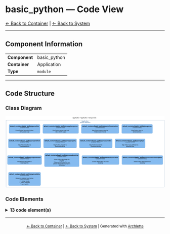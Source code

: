# basic_python — Code View

[← Back to Container](./default-container.md) | [← Back to System](./README.md)

---

## Component Information

<table>
<tbody>
<tr>
<td><strong>Component</strong></td>
<td>basic_python</td>
</tr>
<tr>
<td><strong>Container</strong></td>
<td>Application</td>
</tr>
<tr>
<td><strong>Type</strong></td>
<td><code>module</code></td>
</tr>
</tbody>
</table>

---

## Code Structure

### Class Diagram

![Class Diagram](./diagrams/structurizr-Classes_default_container__basic_python.png)

### Code Elements

<details>
<summary><strong>13 code element(s)</strong></summary>



#### Functions

##### `parseFiles()`

Parse Python files using Python AST parser script

<table>
<tbody>
<tr>
<td><strong>Type</strong></td>
<td><code>function</code></td>
</tr>
<tr>
<td><strong>Visibility</strong></td>
<td><code>public</code></td>
</tr>
<tr>
<td><strong>Async</strong></td>
<td>Yes</td>
</tr>
<tr>
<td><strong>Returns</strong></td>
<td><code>Promise<import("C:/Users/chris/git/archlette/src/extractors/builtin/basic-python/types").FileExtraction[]></code></td>
</tr>
<tr>
<td><strong>Location</strong></td>
<td><code>C:/Users/chris/git/archlette/src/extractors/builtin/basic-python/file-parser.ts:29</code></td>
</tr>
</tbody>
</table>

**Parameters:**

- `filePaths`: <code>string[]</code>- `pythonPath`: <code>string</code>

---
##### `runPythonParser()`

Run Python parser script and return JSON output

<table>
<tbody>
<tr>
<td><strong>Type</strong></td>
<td><code>function</code></td>
</tr>
<tr>
<td><strong>Visibility</strong></td>
<td><code>private</code></td>
</tr>
<tr>
<td><strong>Returns</strong></td>
<td><code>Promise<string></code></td>
</tr>
<tr>
<td><strong>Location</strong></td>
<td><code>C:/Users/chris/git/archlette/src/extractors/builtin/basic-python/file-parser.ts:58</code></td>
</tr>
</tbody>
</table>

**Parameters:**

- `scriptPath`: <code>string</code>- `filePaths`: <code>string[]</code>- `pythonPath`: <code>string</code>

---
##### `mapToFileExtraction()`

Map Python parser output to FileExtraction format

<table>
<tbody>
<tr>
<td><strong>Type</strong></td>
<td><code>function</code></td>
</tr>
<tr>
<td><strong>Visibility</strong></td>
<td><code>private</code></td>
</tr>
<tr>
<td><strong>Returns</strong></td>
<td><code>import("C:/Users/chris/git/archlette/src/extractors/builtin/basic-python/types").FileExtraction</code></td>
</tr>
<tr>
<td><strong>Location</strong></td>
<td><code>C:/Users/chris/git/archlette/src/extractors/builtin/basic-python/file-parser.ts:95</code></td>
</tr>
</tbody>
</table>

**Parameters:**

- `file`: <code>{ filePath: string; component?: { name: string; description?: string; }; actors: { name: string; type: "Person" | "System"; direction?: "in" | "out" | "both"; description?: string; }[]; relationships: { target: string; description?: string; }[]; classes: { name: string; baseClasses: string[]; decorators: string[]; decoratorDetails: import("C:/Users/chris/git/archlette/src/extractors/builtin/basic-python/types").DecoratorInfo[]; line: number; docstring?: string; methods: { name: string; isStatic: boolean; isAsync: boolean; isClassMethod: boolean; isAbstract: boolean; decorators: string[]; decoratorDetails: import("C:/Users/chris/git/archlette/src/extractors/builtin/basic-python/types").DecoratorInfo[]; line: number; docstring?: string; parsedDoc?: { summary?: string; description?: string; args?: { name: string; type?: string; description?: string; }[]; returns?: { type?: string; description?: string; }; raises?: { type: string; description?: string; }[]; examples?: string; }; parameters: { name: string; annotation?: string; default?: string; }[]; returnAnnotation?: string; }[]; properties: { name: string; type?: "property" | "class_variable"; annotation?: string; default?: string; line: number; docstring?: string; isReadonly?: boolean; hasGetter?: boolean; hasSetter?: boolean; hasDeleter?: boolean; }[]; }[]; functions: { name: string; isAsync: boolean; decorators: string[]; decoratorDetails: import("C:/Users/chris/git/archlette/src/extractors/builtin/basic-python/types").DecoratorInfo[]; line: number; docstring?: string; parsedDoc?: { summary?: string; description?: string; args?: { name: string; type?: string; description?: string; }[]; returns?: { type?: string; description?: string; }; raises?: { type: string; description?: string; }[]; examples?: string; }; parameters: { name: string; annotation?: string; default?: string; }[]; returnAnnotation?: string; }[]; types: { name: string; category: "TypeAlias" | "TypedDict" | "Protocol" | "Enum" | "NewType"; line: number; definition?: string; docstring?: string; }[]; imports: { source: string; names: string[]; isRelative: boolean; level?: number; category: "stdlib" | "third_party" | "local"; }[]; parseError?: string; }</code>

---
##### `mapClass()`

Map Python class to ExtractedClass

<table>
<tbody>
<tr>
<td><strong>Type</strong></td>
<td><code>function</code></td>
</tr>
<tr>
<td><strong>Visibility</strong></td>
<td><code>private</code></td>
</tr>
<tr>
<td><strong>Returns</strong></td>
<td><code>import("C:/Users/chris/git/archlette/src/extractors/builtin/basic-python/types").ExtractedClass</code></td>
</tr>
<tr>
<td><strong>Location</strong></td>
<td><code>C:/Users/chris/git/archlette/src/extractors/builtin/basic-python/file-parser.ts:135</code></td>
</tr>
</tbody>
</table>

**Parameters:**

- `cls`: <code>{ name: string; baseClasses: string[]; decorators: string[]; decoratorDetails: import("C:/Users/chris/git/archlette/src/extractors/builtin/basic-python/types").DecoratorInfo[]; line: number; docstring?: string; methods: { name: string; isStatic: boolean; isAsync: boolean; isClassMethod: boolean; isAbstract: boolean; decorators: string[]; decoratorDetails: import("C:/Users/chris/git/archlette/src/extractors/builtin/basic-python/types").DecoratorInfo[]; line: number; docstring?: string; parsedDoc?: { summary?: string; description?: string; args?: { name: string; type?: string; description?: string; }[]; returns?: { type?: string; description?: string; }; raises?: { type: string; description?: string; }[]; examples?: string; }; parameters: { name: string; annotation?: string; default?: string; }[]; returnAnnotation?: string; }[]; properties: { name: string; type?: "property" | "class_variable"; annotation?: string; default?: string; line: number; docstring?: string; isReadonly?: boolean; hasGetter?: boolean; hasSetter?: boolean; hasDeleter?: boolean; }[]; }</code>- `filePath`: <code>string</code>

---
##### `mapMethod()`

Map Python method to ExtractedMethod

<table>
<tbody>
<tr>
<td><strong>Type</strong></td>
<td><code>function</code></td>
</tr>
<tr>
<td><strong>Visibility</strong></td>
<td><code>private</code></td>
</tr>
<tr>
<td><strong>Returns</strong></td>
<td><code>import("C:/Users/chris/git/archlette/src/extractors/builtin/basic-python/types").ExtractedMethod</code></td>
</tr>
<tr>
<td><strong>Location</strong></td>
<td><code>C:/Users/chris/git/archlette/src/extractors/builtin/basic-python/file-parser.ts:160</code></td>
</tr>
</tbody>
</table>

**Parameters:**

- `method`: <code>{ name: string; isStatic: boolean; isAsync: boolean; isClassMethod: boolean; isAbstract: boolean; decorators: string[]; decoratorDetails: import("C:/Users/chris/git/archlette/src/extractors/builtin/basic-python/types").DecoratorInfo[]; line: number; docstring?: string; parsedDoc?: { summary?: string; description?: string; args?: { name: string; type?: string; description?: string; }[]; returns?: { type?: string; description?: string; }; raises?: { type: string; description?: string; }[]; examples?: string; }; parameters: { name: string; annotation?: string; default?: string; }[]; returnAnnotation?: string; }</code>- `filePath`: <code>string</code>

---
##### `mapProperty()`

Map Python property to ExtractedProperty

<table>
<tbody>
<tr>
<td><strong>Type</strong></td>
<td><code>function</code></td>
</tr>
<tr>
<td><strong>Visibility</strong></td>
<td><code>private</code></td>
</tr>
<tr>
<td><strong>Returns</strong></td>
<td><code>import("C:/Users/chris/git/archlette/src/extractors/builtin/basic-python/types").ExtractedProperty</code></td>
</tr>
<tr>
<td><strong>Location</strong></td>
<td><code>C:/Users/chris/git/archlette/src/extractors/builtin/basic-python/file-parser.ts:195</code></td>
</tr>
</tbody>
</table>

**Parameters:**

- `prop`: <code>{ name: string; type?: "property" | "class_variable"; annotation?: string; default?: string; line: number; docstring?: string; isReadonly?: boolean; hasGetter?: boolean; hasSetter?: boolean; hasDeleter?: boolean; }</code>- `filePath`: <code>string</code>

---
##### `mapFunction()`

Map Python function to ExtractedFunction

<table>
<tbody>
<tr>
<td><strong>Type</strong></td>
<td><code>function</code></td>
</tr>
<tr>
<td><strong>Visibility</strong></td>
<td><code>private</code></td>
</tr>
<tr>
<td><strong>Returns</strong></td>
<td><code>import("C:/Users/chris/git/archlette/src/extractors/builtin/basic-python/types").ExtractedFunction</code></td>
</tr>
<tr>
<td><strong>Location</strong></td>
<td><code>C:/Users/chris/git/archlette/src/extractors/builtin/basic-python/file-parser.ts:225</code></td>
</tr>
</tbody>
</table>

**Parameters:**

- `func`: <code>{ name: string; isAsync: boolean; decorators: string[]; decoratorDetails: import("C:/Users/chris/git/archlette/src/extractors/builtin/basic-python/types").DecoratorInfo[]; line: number; docstring?: string; parsedDoc?: { summary?: string; description?: string; args?: { name: string; type?: string; description?: string; }[]; returns?: { type?: string; description?: string; }; raises?: { type: string; description?: string; }[]; examples?: string; }; parameters: { name: string; annotation?: string; default?: string; }[]; returnAnnotation?: string; }</code>- `filePath`: <code>string</code>

---
##### `mapType()`

Map Python type definition to ExtractedType

<table>
<tbody>
<tr>
<td><strong>Type</strong></td>
<td><code>function</code></td>
</tr>
<tr>
<td><strong>Visibility</strong></td>
<td><code>private</code></td>
</tr>
<tr>
<td><strong>Returns</strong></td>
<td><code>import("C:/Users/chris/git/archlette/src/extractors/builtin/basic-python/types").ExtractedType</code></td>
</tr>
<tr>
<td><strong>Location</strong></td>
<td><code>C:/Users/chris/git/archlette/src/extractors/builtin/basic-python/file-parser.ts:254</code></td>
</tr>
</tbody>
</table>

**Parameters:**

- `type`: <code>{ name: string; category: "TypeAlias" | "TypedDict" | "Protocol" | "Enum" | "NewType"; line: number; definition?: string; docstring?: string; }</code>- `filePath`: <code>string</code>

---
##### `mapParameter()`

Map Python parameter to ParameterInfo

<table>
<tbody>
<tr>
<td><strong>Type</strong></td>
<td><code>function</code></td>
</tr>
<tr>
<td><strong>Visibility</strong></td>
<td><code>private</code></td>
</tr>
<tr>
<td><strong>Returns</strong></td>
<td><code>import("C:/Users/chris/git/archlette/src/extractors/builtin/basic-python/types").ParameterInfo</code></td>
</tr>
<tr>
<td><strong>Location</strong></td>
<td><code>C:/Users/chris/git/archlette/src/extractors/builtin/basic-python/file-parser.ts:276</code></td>
</tr>
</tbody>
</table>

**Parameters:**

- `param`: <code>{ name: string; annotation?: string; default?: string; }</code>- `parsedParam`: <code>{ name: string; type?: string; description?: string; }</code>

---
##### `parseDocstring()`

Parse Python docstring into DocInfo
Enhanced in Phase 2 to use parsed Google/NumPy/Sphinx docstrings

<table>
<tbody>
<tr>
<td><strong>Type</strong></td>
<td><code>function</code></td>
</tr>
<tr>
<td><strong>Visibility</strong></td>
<td><code>private</code></td>
</tr>
<tr>
<td><strong>Returns</strong></td>
<td><code>import("C:/Users/chris/git/archlette/src/extractors/builtin/basic-python/types").DocInfo</code></td>
</tr>
<tr>
<td><strong>Location</strong></td>
<td><code>C:/Users/chris/git/archlette/src/extractors/builtin/basic-python/file-parser.ts:293</code></td>
</tr>
</tbody>
</table>

**Parameters:**

- `docstring`: <code>string</code>- `parsedDoc`: <code>{ summary?: string; description?: string; args?: { name: string; type?: string; description?: string; }[]; returns?: { type?: string; description?: string; }; raises?: { type: string; description?: string; }[]; examples?: string; }</code>

---
##### `extractDeprecation()`

Extract deprecation info from docstring

<table>
<tbody>
<tr>
<td><strong>Type</strong></td>
<td><code>function</code></td>
</tr>
<tr>
<td><strong>Visibility</strong></td>
<td><code>private</code></td>
</tr>
<tr>
<td><strong>Returns</strong></td>
<td><code>{ reason?: string; alternative?: string; }</code></td>
</tr>
<tr>
<td><strong>Location</strong></td>
<td><code>C:/Users/chris/git/archlette/src/extractors/builtin/basic-python/file-parser.ts:329</code></td>
</tr>
</tbody>
</table>

**Parameters:**

- `docstring`: <code>string</code>

---
##### `extractReturnDescription()`

Extract return description from docstring

<table>
<tbody>
<tr>
<td><strong>Type</strong></td>
<td><code>function</code></td>
</tr>
<tr>
<td><strong>Visibility</strong></td>
<td><code>private</code></td>
</tr>
<tr>
<td><strong>Returns</strong></td>
<td><code>string</code></td>
</tr>
<tr>
<td><strong>Location</strong></td>
<td><code>C:/Users/chris/git/archlette/src/extractors/builtin/basic-python/file-parser.ts:345</code></td>
</tr>
</tbody>
</table>

**Parameters:**

- `docstring`: <code>string</code>

---
##### `getVisibility()`

Determine visibility from Python name convention
- __name: private
- _name: protected
- name: public

<table>
<tbody>
<tr>
<td><strong>Type</strong></td>
<td><code>function</code></td>
</tr>
<tr>
<td><strong>Visibility</strong></td>
<td><code>private</code></td>
</tr>
<tr>
<td><strong>Returns</strong></td>
<td><code>"public" | "private" | "protected"</code></td>
</tr>
<tr>
<td><strong>Location</strong></td>
<td><code>C:/Users/chris/git/archlette/src/extractors/builtin/basic-python/file-parser.ts:358</code></td>
</tr>
</tbody>
</table>

**Parameters:**

- `name`: <code>string</code>

---

</details>

---

<div align="center">
<sub><a href="./default-container.md">← Back to Container</a> | <a href="./README.md">← Back to System</a> | Generated with <a href="https://github.com/architectlabs/archlette">Archlette</a></sub>
</div>
